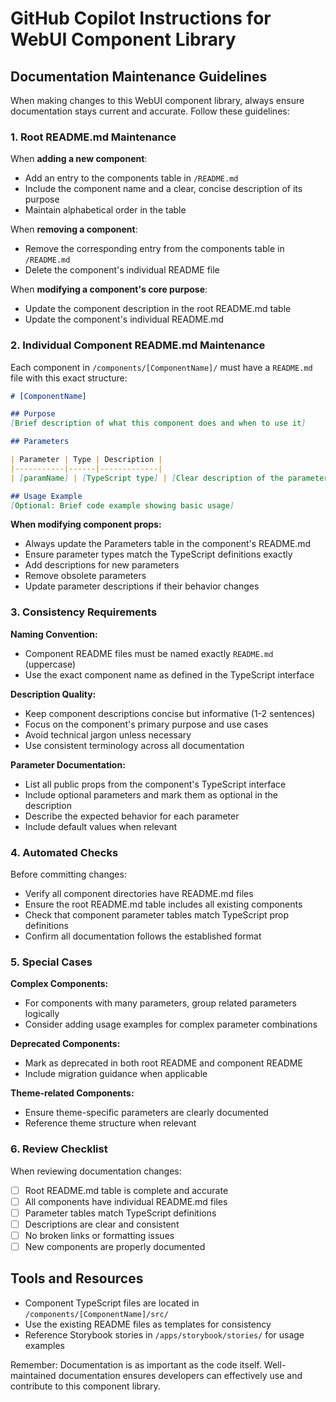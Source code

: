 # GitHub Copilot Instructions for WebUI Component Library

## Documentation Maintenance Guidelines

When making changes to this WebUI component library, always ensure documentation stays current and accurate. Follow these guidelines:

### 1. Root README.md Maintenance

When **adding a new component**:
- Add an entry to the components table in `/README.md`
- Include the component name and a clear, concise description of its purpose
- Maintain alphabetical order in the table

When **removing a component**:
- Remove the corresponding entry from the components table in `/README.md`
- Delete the component's individual README file

When **modifying a component's core purpose**:
- Update the component description in the root README.md table
- Update the component's individual README.md

### 2. Individual Component README.md Maintenance

Each component in `/components/[ComponentName]/` must have a `README.md` file with this exact structure:

```markdown
# [ComponentName]

## Purpose
[Brief description of what this component does and when to use it]

## Parameters

| Parameter | Type | Description |
|-----------|------|-------------|
| [paramName] | [TypeScript type] | [Clear description of the parameter's purpose] |

## Usage Example
[Optional: Brief code example showing basic usage]
```

**When modifying component props:**
- Always update the Parameters table in the component's README.md
- Ensure parameter types match the TypeScript definitions exactly
- Add descriptions for new parameters
- Remove obsolete parameters
- Update parameter descriptions if their behavior changes

### 3. Consistency Requirements

**Naming Convention:**
- Component README files must be named exactly `README.md` (uppercase)
- Use the exact component name as defined in the TypeScript interface

**Description Quality:**
- Keep component descriptions concise but informative (1-2 sentences)
- Focus on the component's primary purpose and use cases
- Avoid technical jargon unless necessary
- Use consistent terminology across all documentation

**Parameter Documentation:**
- List all public props from the component's TypeScript interface
- Include optional parameters and mark them as optional in the description
- Describe the expected behavior for each parameter
- Include default values when relevant

### 4. Automated Checks

Before committing changes:
- Verify all component directories have README.md files
- Ensure the root README.md table includes all existing components
- Check that component parameter tables match TypeScript prop definitions
- Confirm all documentation follows the established format

### 5. Special Cases

**Complex Components:**
- For components with many parameters, group related parameters logically
- Consider adding usage examples for complex parameter combinations

**Deprecated Components:**
- Mark as deprecated in both root README and component README
- Include migration guidance when applicable

**Theme-related Components:**
- Ensure theme-specific parameters are clearly documented
- Reference theme structure when relevant

### 6. Review Checklist

When reviewing documentation changes:
- [ ] Root README.md table is complete and accurate
- [ ] All components have individual README.md files
- [ ] Parameter tables match TypeScript definitions
- [ ] Descriptions are clear and consistent
- [ ] No broken links or formatting issues
- [ ] New components are properly documented

## Tools and Resources

- Component TypeScript files are located in `/components/[ComponentName]/src/`
- Use the existing README files as templates for consistency
- Reference Storybook stories in `/apps/storybook/stories/` for usage examples

Remember: Documentation is as important as the code itself. Well-maintained documentation ensures developers can effectively use and contribute to this component library.